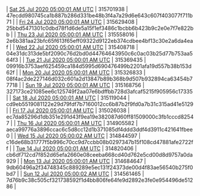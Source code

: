 | [Sat 25 Jul 2020 05:00:01 AM UTC]() | 315701938 | 47ecdd980745ca1b887b286d331be48b3f4a7a29d6e643c607f403077f711b71 | 
| [Fri 24 Jul 2020 05:00:01 AM UTC]() | 315629408 | 25bbd5471301c0dbd78f1d6de5a15f1ef3486c1bcbb6b423b9c2e0e7f7e822bb | 
| [Thu 23 Jul 2020 05:00:01 AM UTC]() | 315558016 | 2e6b381aa23bfc65f613f65eff09322d9122eb374cdbee4bf13c30e2a6da4eaf | 
| [Wed 22 Jul 2020 05:00:01 AM UTC]() | 315408718 | 04e31dc313de5bf2090c76d2bd0d44764643950c6c0ac03b25d77b753aa564f3 | 
| [Tue 21 Jul 2020 05:00:01 AM UTC]() | 315369435 | 09916b3753aef625459ca184d5995d690476499b2201afa19d557b38b153d62f | 
| [Mon 20 Jul 2020 05:00:01 AM UTC]() | 315326833 | 08f4ac2de227146d032c601a2d13847b89b368b9d507b932894ca63454b77718 | 
| [Sun 19 Jul 2020 05:00:01 AM UTC](https://transfer.sh/124kTi/dashninja-dbdump-20200719070001.tar.bz2) | 315168756 | 327173ce21085ee6c125749f2aa07e6bdffbb728d3afcaf5215f905956c17335 | 
| [Sat 18 Jul 2020 05:00:01 AM UTC](https://transfer.sh/5ixIn/dashninja-dbdump-20200718070001.tar.bz2) | 315119044 | cd9eb5519081122e29d79fdf7b7160012cc6b87b2f9fd0a7b31c315ad41e5129 | 
| [Fri 17 Jul 2020 05:00:01 AM UTC](https://transfer.sh/36aYJ/dashninja-dbdump-20200717070001.tar.bz2) | 315026038 | ec7da85296d1db351e291d43f9ea19e382087d60ff81509000c3fb1cccd82547 | 
| [Thu 16 Jul 2020 05:00:01 AM UTC]() | 314905582 | aeca99776a3896ccac6c5d8cc12d1b371085df4ddd3ddf4d3911c421641fbee0 | 
| [Wed 15 Jul 2020 05:00:02 AM UTC](https://transfer.sh/12Fa5z/dashninja-dbdump-20200715070002.tar.bz2) | 314844597 | c16de68b31777f5b996c70cc9d7ccbb08b0297347b15f108cd47881afe2722ff | 
| [Tue 14 Jul 2020 05:00:01 AM UTC](https://transfer.sh/f3iCk/dashninja-dbdump-20200714070001.tar.bz2) | 314820406 | cb6df712cd7f852d65efa2660e08ceeba668cd40d762e5cd00d8d9757a0da929 | 
| [Mon 13 Jul 2020 05:00:01 AM UTC](https://transfer.sh/lyFDX/dashninja-dbdump-20200713070001.tar.bz2) | 314684647 | 9db60496a2f34748345c889289e5ec131f24373de00d4f83ae56540b275f0bd7 | 
| [Sun 12 Jul 2020 05:00:02 AM UTC](https://transfer.sh/140xmk/dashninja-dbdump-20200712070002.tar.bz2) | 314561465 | 7d76b9c38c505cf321738592f1d4bb806fe64fe9d2892e3fe0e954496de51286 | 
